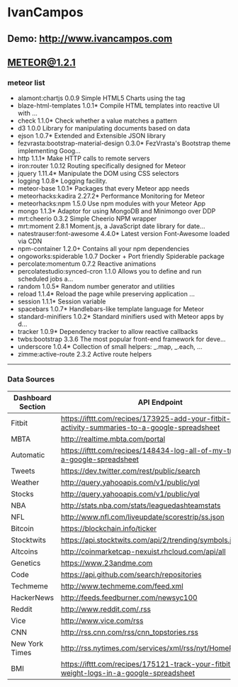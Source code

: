 IvanCampos
==========

Demo: http://www.ivancampos.com
-------------------------

METEOR@1.2.1
----------
### meteor list ###
* alamont:chartjs                      0.0.9  Simple HTML5 Charts using the <canvas> tag
* blaze-html-templates                 1.0.1* Compile HTML templates into reactive UI with ...
* check                                1.1.0* Check whether a value matches a pattern
* d3                                   1.0.0  Library for manipulating documents based on data
* ejson                                1.0.7* Extended and Extensible JSON library
* fezvrasta:bootstrap-material-design  0.3.0* FezVrasta's Bootstrap theme implementing Goog...
* http                                 1.1.1* Make HTTP calls to remote servers
* iron:router                          1.0.12  Routing specifically designed for Meteor
* jquery                               1.11.4* Manipulate the DOM using CSS selectors
* logging                              1.0.8* Logging facility.
* meteor-base                          1.0.1* Packages that every Meteor app needs
* meteorhacks:kadira                   2.27.2* Performance Monitoring for Meteor
* meteorhacks:npm                      1.5.0  Use npm modules with your Meteor App
* mongo                                1.1.3* Adaptor for using MongoDB and Minimongo over DDP
* mrt:cheerio                          0.3.2  Simple Cheerio NPM wrapper
* mrt:moment                           2.8.1  Moment.js, a JavaScript date library for date...
* natestrauser:font-awesome            4.4.0* Latest version Font-Awesome loaded via CDN
* npm-container                        1.2.0+ Contains all your npm dependencies
* ongoworks:spiderable                 1.0.7  Docker + Port friendly Spiderable package
* percolate:momentum                   0.7.2  Reactive animations
* percolatestudio:synced-cron          1.1.0  Allows you to define and run scheduled jobs a...
* random                               1.0.5* Random number generator and utilities
* reload                               1.1.4* Reload the page while preserving application ...
* session                              1.1.1* Session variable
* spacebars                            1.0.7* Handlebars-like template language for Meteor
* standard-minifiers                   1.0.2* Standard minifiers used with Meteor apps by d...
* tracker                              1.0.9* Dependency tracker to allow reactive callbacks
* twbs:bootstrap                       3.3.6  The most popular front-end framework for deve...
* underscore                           1.0.4* Collection of small helpers: _.map, _.each, ...
* zimme:active-route                   2.3.2  Active route helpers

----------
### Data Sources ###
|Dashboard Section |API Endpoint	|Data Format
|----- |----- |-----
|Fitbit	|https://ifttt.com/recipes/173925-add-your-fitbit-daily-activity-summaries-to-a-google-spreadsheet	|Google Sheets
|MBTA	|http://realtime.mbta.com/portal	|JSON
|Automatic |https://ifttt.com/recipes/148434-log-all-of-my-trips-to-a-google-spreadsheet |Google Sheets
|Tweets	|https://dev.twitter.com/rest/public/search	|JSON
|Weather	|http://query.yahooapis.com/v1/public/yql	|JSON
|Stocks	|http://query.yahooapis.com/v1/public/yql	|JSON
|NBA	|http://stats.nba.com/stats/leaguedashteamstats	|JSON
|NFL	|http://www.nfl.com/liveupdate/scorestrip/ss.json	|JSON
|Bitcoin	|https://blockchain.info/ticker	|JSON
|Stocktwits	|https://api.stocktwits.com/api/2/trending/symbols.json	|JSON
|Altcoins	|http://coinmarketcap-nexuist.rhcloud.com/api/all	|JSON
|Genetics	|https://www.23andme.com	|JSON
|Code	|https://api.github.com/search/repositories	|JSON
|Techmeme	|http://www.techmeme.com/feed.xml	|RSS
|HackerNews	|http://feeds.feedburner.com/newsyc100	|RSS
|Reddit	|http://www.reddit.com/.rss	|RSS
|Vice	|http://www.vice.com/rss	|RSS
|CNN	|http://rss.cnn.com/rss/cnn_topstories.rss	|RSS
|New York Times	|http://rss.nytimes.com/services/xml/rss/nyt/HomePage.xml	|RSS
|BMI |https://ifttt.com/recipes/175121-track-your-fitbit-weight-logs-in-a-google-spreadsheet |Google Sheets



